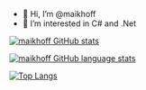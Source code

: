 - 👋 Hi, I’m @maikhoff
- 👀 I’m interested in C# and .Net

[![maikhoff GitHub stats](https://github-readme-stats.vercel.app/api?username=maikhoff&show_icons=true)](https://github.com/maikhoff)

[![maikhoff GitHub language stats](https://github-readme-stats.vercel.app/api/top-langs?username=maikhoff)](https://github.com/maikhoff)

[![Top Langs](https://github-readme-streak-stats.herokuapp.com/?user=maikhoff)](https://github.com/maikhoff)
<!---
maikhoff/maikhoff is a ✨ special ✨ repository because its `README.md` (this file) appears on your GitHub profile.
You can click the Preview link to take a look at your changes.
--->
